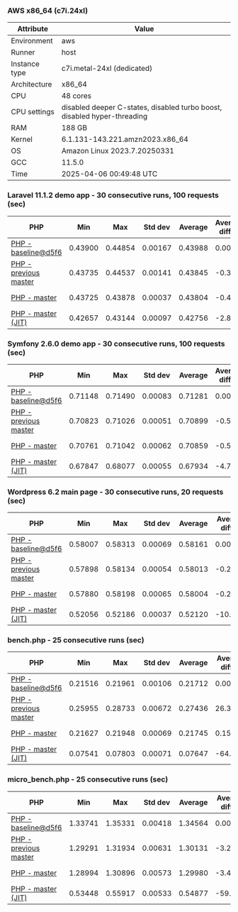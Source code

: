 ### AWS x86_64 (c7i.24xl)

|  Attribute    |     Value      |
|---------------|----------------|
| Environment   |aws|
| Runner        |host|
| Instance type |c7i.metal-24xl (dedicated)|
| Architecture  |x86_64
| CPU           |48 cores|
| CPU settings  |disabled deeper C-states, disabled turbo boost, disabled hyper-threading|
| RAM           |188 GB|
| Kernel        |6.1.131-143.221.amzn2023.x86_64|
| OS            |Amazon Linux 2023.7.20250331|
| GCC           |11.5.0|
| Time          |2025-04-06 00:49:48 UTC|

### Laravel 11.1.2 demo app - 30 consecutive runs, 100 requests (sec)

|     PHP     |     Min     |     Max     |    Std dev   |   Average  |  Average diff % |   Median   | Median diff % |     Memory    |
|-------------|-------------|-------------|--------------|------------|-----------------|------------|---------------|---------------|
|[PHP - baseline@d5f6](https://github.com/php/php-src/commit/d5f6e56610)|0.43900|0.44854|0.00167|0.43988|0.00%|0.43944|0.00%|41.84 MB|
|[PHP - previous master](https://github.com/php/php-src/commit/d80682e753)|0.43735|0.44537|0.00141|0.43845|-0.33%|0.43820|-0.28%|41.89 MB|
|[PHP - master](https://github.com/php/php-src/commit/ac9392b855)|0.43725|0.43878|0.00037|0.43804|-0.42%|0.43801|-0.32%|41.89 MB|
|[PHP - master (JIT)](https://github.com/php/php-src/commit/ac9392b855)|0.42657|0.43144|0.00097|0.42756|-2.80%|0.42730|-2.76%|50.87 MB|

### Symfony 2.6.0 demo app - 30 consecutive runs, 100 requests (sec)

|     PHP     |     Min     |     Max     |    Std dev   |   Average  |  Average diff % |   Median   | Median diff % |     Memory    |
|-------------|-------------|-------------|--------------|------------|-----------------|------------|---------------|---------------|
|[PHP - baseline@d5f6](https://github.com/php/php-src/commit/d5f6e56610)|0.71148|0.71490|0.00083|0.71281|0.00%|0.71269|0.00%|37.50 MB|
|[PHP - previous master](https://github.com/php/php-src/commit/d80682e753)|0.70823|0.71026|0.00051|0.70899|-0.54%|0.70902|-0.51%|37.63 MB|
|[PHP - master](https://github.com/php/php-src/commit/ac9392b855)|0.70761|0.71042|0.00062|0.70859|-0.59%|0.70843|-0.60%|37.63 MB|
|[PHP - master (JIT)](https://github.com/php/php-src/commit/ac9392b855)|0.67847|0.68077|0.00055|0.67934|-4.70%|0.67927|-4.69%|44.71 MB|

### Wordpress 6.2 main page - 30 consecutive runs, 20 requests (sec)

|     PHP     |     Min     |     Max     |    Std dev   |   Average  |  Average diff % |   Median   | Median diff % |     Memory    |
|-------------|-------------|-------------|--------------|------------|-----------------|------------|---------------|---------------|
|[PHP - baseline@d5f6](https://github.com/php/php-src/commit/d5f6e56610)|0.58007|0.58313|0.00069|0.58161|0.00%|0.58155|0.00%|43.05 MB|
|[PHP - previous master](https://github.com/php/php-src/commit/d80682e753)|0.57898|0.58134|0.00054|0.58013|-0.25%|0.58015|-0.24%|43.03 MB|
|[PHP - master](https://github.com/php/php-src/commit/ac9392b855)|0.57880|0.58198|0.00065|0.58004|-0.27%|0.57987|-0.29%|43.03 MB|
|[PHP - master (JIT)](https://github.com/php/php-src/commit/ac9392b855)|0.52056|0.52186|0.00037|0.52120|-10.39%|0.52121|-10.38%|62.14 MB|

### bench.php - 25 consecutive runs (sec)

|     PHP     |     Min     |     Max     |    Std dev   |   Average  |  Average diff % |   Median   | Median diff % |     Memory    |
|-------------|-------------|-------------|--------------|------------|-----------------|------------|---------------|---------------|
|[PHP - baseline@d5f6](https://github.com/php/php-src/commit/d5f6e56610)|0.21516|0.21961|0.00106|0.21712|0.00%|0.21713|0.00%|26.22 MB|
|[PHP - previous master](https://github.com/php/php-src/commit/d80682e753)|0.25955|0.28733|0.00672|0.27436|26.36%|0.27492|26.62%|26.24 MB|
|[PHP - master](https://github.com/php/php-src/commit/ac9392b855)|0.21627|0.21948|0.00069|0.21745|0.15%|0.21731|0.08%|26.24 MB|
|[PHP - master (JIT)](https://github.com/php/php-src/commit/ac9392b855)|0.07541|0.07803|0.00071|0.07647|-64.78%|0.07641|-64.81%|27.40 MB|

### micro_bench.php - 25 consecutive runs (sec)

|     PHP     |     Min     |     Max     |    Std dev   |   Average  |  Average diff % |   Median   | Median diff % |     Memory    |
|-------------|-------------|-------------|--------------|------------|-----------------|------------|---------------|---------------|
|[PHP - baseline@d5f6](https://github.com/php/php-src/commit/d5f6e56610)|1.33741|1.35331|0.00418|1.34564|0.00%|1.34567|0.00%|20.48 MB|
|[PHP - previous master](https://github.com/php/php-src/commit/d80682e753)|1.29291|1.31934|0.00631|1.30131|-3.29%|1.29930|-3.45%|20.50 MB|
|[PHP - master](https://github.com/php/php-src/commit/ac9392b855)|1.28994|1.30896|0.00573|1.29980|-3.41%|1.29871|-3.49%|20.50 MB|
|[PHP - master (JIT)](https://github.com/php/php-src/commit/ac9392b855)|0.53448|0.55917|0.00533|0.54877|-59.22%|0.54874|-59.22%|21.82 MB|
